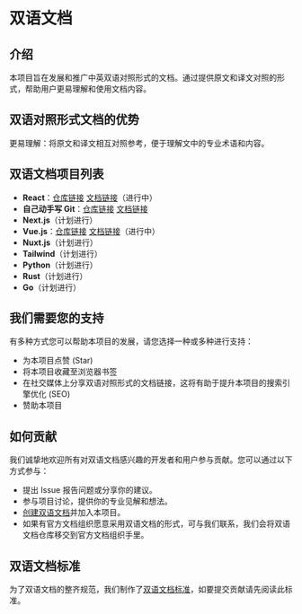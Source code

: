 # 双语文档

## 介绍

本项目旨在发展和推广中英双语对照形式的文档。通过提供原文和译文对照的形式，帮助用户更易理解和使用文档内容。

## 双语对照形式文档的优势

更易理解：将原文和译文相互对照参考，便于理解文中的专业术语和内容。

## 双语文档项目列表

- **React**：[仓库链接](https://github.com/hanyujie2002/react) [文档链接](https://bilingual-react.vercel.app/learn)（进行中）
- **自己动手写 Git**：[仓库链接](https://github.com/hanyujie2002/wyag-zh) [文档链接](https://wyag-zh.hanyujie.xyz/bilingual/)
- **Next.js**（计划进行）
- **Vue.js**：[仓库链接](https://github.com/hanyujie2002/Vue) [文档链接](https://bilingual-vue.vercel.app/guide/introduction.html)（进行中）
- **Nuxt.js**（计划进行）
- **Tailwind**（计划进行）
- **Python**（计划进行）
- **Rust**（计划进行）
- **Go**（计划进行）

## 我们需要您的支持

有多种方式您可以帮助本项目的发展，请您选择一种或多种进行支持：

- 为本项目点赞 (Star)
- 将本项目收藏至浏览器书签  
- 在社交媒体上分享双语对照形式的文档链接，这将有助于提升本项目的搜索引擎优化 (SEO)
- 赞助本项目

## 如何贡献

我们诚挚地欢迎所有对双语文档感兴趣的开发者和用户参与贡献。您可以通过以下方式参与：

- 提出 Issue 报告问题或分享你的建议。
- 参与项目讨论，提供你的专业见解和想法。
- [创建双语文档](https://github.com/bilingual-docs/bilingual-docs/blob/main/createing-bilingual-document.md)并加入本项目。
- 如果有官方文档组织愿意采用双语文档的形式，可与我们联系，我们会将双语文档仓库移交到官方文档组织手里。

## 双语文档标准

为了双语文档的整齐规范，我们制作了[双语文档标准](https://github.com/bilingual-docs/bilingual-docs/blob/main/bilingual-standard.md)，如要提交贡献请先阅读此标准。
